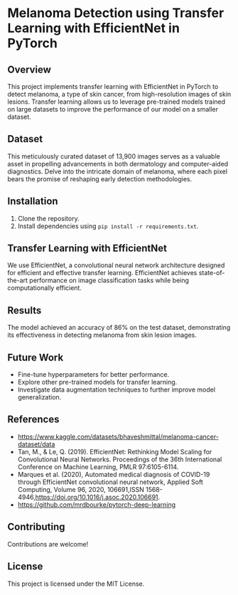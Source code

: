 # Melanoma Detection using Transfer Learning with EfficientNet in PyTorch

## Overview
This project implements transfer learning with EfficientNet in PyTorch to detect melanoma, a type of skin cancer, from high-resolution images of skin lesions. Transfer learning allows us to leverage pre-trained models trained on large datasets to improve the performance of our model on a smaller dataset.

## Dataset
This meticulously curated dataset of 13,900 images serves as a valuable asset in propelling advancements in both dermatology and computer-aided diagnostics. Delve into the intricate domain of melanoma, where each pixel bears the promise of reshaping early detection methodologies.

## Installation
1. Clone the repository.
2. Install dependencies using `pip install -r requirements.txt`.


## Transfer Learning with EfficientNet
We use EfficientNet, a convolutional neural network architecture designed for efficient and effective transfer learning. EfficientNet achieves state-of-the-art performance on image classification tasks while being computationally efficient.

## Results
The model achieved an accuracy of 86% on the test dataset, demonstrating its effectiveness in detecting melanoma from skin lesion images.

## Future Work
- Fine-tune hyperparameters for better performance.
- Explore other pre-trained models for transfer learning.
- Investigate data augmentation techniques to further improve model generalization.

## References
- https://www.kaggle.com/datasets/bhaveshmittal/melanoma-cancer-dataset/data
- Tan, M., & Le, Q. (2019). EfficientNet: Rethinking Model Scaling for Convolutional Neural Networks. Proceedings of the 36th International Conference on Machine Learning, PMLR 97:6105-6114.
- Marques et al. (2020), Automated medical diagnosis of COVID-19 through EfficientNet convolutional neural network, Applied Soft Computing, Volume 96, 2020, 106691,ISSN 1568-4946,https://doi.org/10.1016/j.asoc.2020.106691.
- https://github.com/mrdbourke/pytorch-deep-learning
  
## Contributing
Contributions are welcome! 


## License
This project is licensed under the MIT License.
